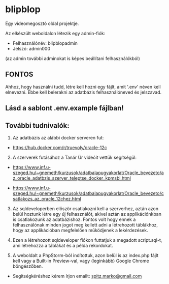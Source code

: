 # blipblop
Egy videomegosztó oldal projektje.

Az elkészült weboldalon létezik egy admin-fiók:

- Felhasználónév: blipblopadmin
- Jelszó: admin000

(az admin további adminokat is képes beállítani felhasználókból)

## FONTOS
Ahhoz, hogy használni tudd, létre kell hozni egy fájlt, amit '.env' néven kell elnevezni. Ebbe kell belerakni az adatbázis felhasználóneved és jelszavad.

## Lásd a sablont .env.example fájlban!

## További tudnivalók:

1. Az adatbázis az alábbi docker serveren fut:

- https://hub.docker.com/r/truevoly/oracle-12c

 
2. A szerverek futásához a Tanár Úr videóit vettük segítségül: 

- https://www.inf.u-szeged.hu/~gnemeth/kurzusok/adatbalapugyakorlat/Oracle_bevezeto/az_oracle_adatbzis_szerver_teleptse_docker_kpmsbl.html

- https://www.inf.u-szeged.hu/~gnemeth/kurzusok/adatbalapugyakorlat/Oracle_bevezeto/csatlakozs_az_oracle_12chez.html

3. Az sqldeveloperben először csatlakozni kell a szerverhez, aztán azon belül hoztunk létre egy új felhasználót, akivel aztán az applikációnkban is csatlakozunk az adatbázishoz. Fontos volt hogy ennek a felhasználónak minden jogot meg kellett adni a létrehozott táblákhoz, hogy az applikációban megfelelően működjenek a lekérdezések.

4. Ezen a létrehozott sqldeveloper fiókon futtatjuk a megadott script.sql-t, ami létrehozza a táblákat és a példa rekordokat.

5. A weboldalt a PhpStorm-ból indítottuk, azon belül is az index.php fájlt kell vagy a Built-in Preview-val, vagy (leginkább) Google Chrome böngészőben.

- Segítségkéréshez kérem írjon emailt: spitz.marko@gmail.com
